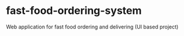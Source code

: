 # fast-food-ordering-system
Web application for fast food ordering and delivering (UI based project)

